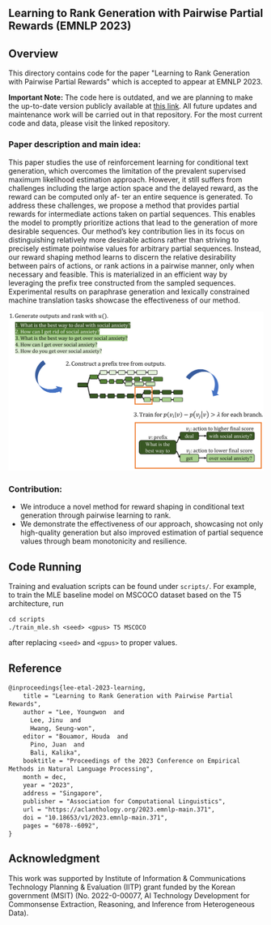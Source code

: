 ## Learning to Rank Generation with Pairwise Partial Rewards (EMNLP 2023)

## Overview

This directory contains code for the paper "Learning to Rank Generation with Pairwise Partial Rewards" which is accepted to appear at EMNLP 2023.

**Important Note:** The code here is outdated, and we are planning to make the up-to-date version publicly available at [this link](https://github.com/jinulee-v/PairwisePartialReward). All future updates and maintenance work will be carried out in that repository. For the most current code and data, please visit the linked repository.

### Paper description and main idea:

This paper studies the use of reinforcement learning for conditional text generation, which overcomes the limitation of the prevalent supervised maximum likelihood estimation approach. However, it still suffers from challenges including the large action space and the delayed reward, as the reward can be computed only af- ter an entire sequence is generated. To address these challenges, we propose a method that provides partial rewards for intermediate actions taken on partial sequences. This enables the model to promptly prioritize actions that lead to the generation of more desirable sequences. Our method’s key contribution lies in its focus on distinguishing relatively more desirable actions rather than striving to precisely estimate pointwise values for arbitrary partial sequences. Instead, our reward shaping method learns to discern the relative desirability between pairs of actions, or rank actions in a pairwise manner, only when necessary and feasible. This is materialized in an efficient way by leveraging the prefix tree constructed from the sampled sequences. Experimental results on paraphrase generation and lexically constrained machine translation tasks showcase the effectiveness of our method.

![Overview Image](resources/overview.png)

### Contribution:

* We introduce a novel method for reward shaping in conditional text generation through pairwise learning to rank.
* We demonstrate the effectiveness of our approach, showcasing not only high-quality generation but also improved estimation of partial sequence values through beam monotonicity and resilience.

## Code Running

Training and evaluation scripts can be found under `scripts/`. For example, to train the MLE baseline model on MSCOCO dataset based on the T5 architecture, run
```
cd scripts
./train_mle.sh <seed> <gpus> T5 MSCOCO
```
after replacing `<seed>` and `<gpus>` to proper values.

## Reference

```
@inproceedings{lee-etal-2023-learning,
    title = "Learning to Rank Generation with Pairwise Partial Rewards",
    author = "Lee, Youngwon  and
      Lee, Jinu  and
      Hwang, Seung-won",
    editor = "Bouamor, Houda  and
      Pino, Juan  and
      Bali, Kalika",
    booktitle = "Proceedings of the 2023 Conference on Empirical Methods in Natural Language Processing",
    month = dec,
    year = "2023",
    address = "Singapore",
    publisher = "Association for Computational Linguistics",
    url = "https://aclanthology.org/2023.emnlp-main.371",
    doi = "10.18653/v1/2023.emnlp-main.371",
    pages = "6078--6092",
}

```

## Acknowledgment
This work was supported by Institute of Information & Communications Technology Planning & Evaluation (IITP) grant funded by the Korean government (MSIT) (No. 2022-0-00077, AI Technology Development for Commonsense Extraction, Reasoning, and Inference from Heterogeneous Data).
